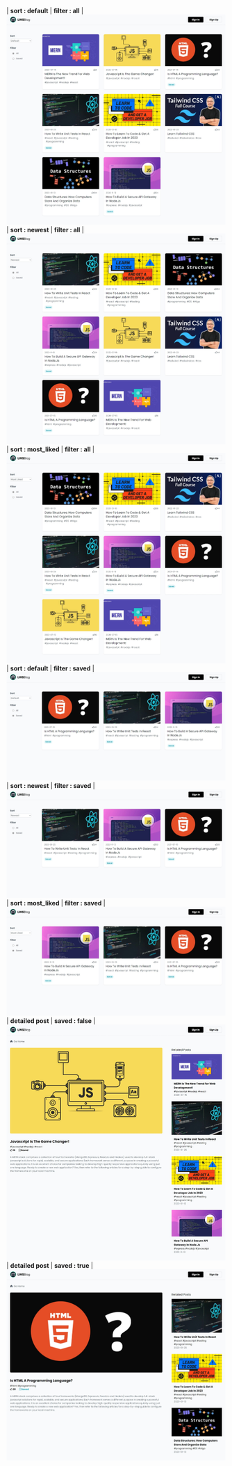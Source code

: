 | **sort : default** | **filter : all** |
![plot](./src/assets/images/assignment-6.1.jpeg)
| **sort : newest** | **filter : all** |
![plot](./src/assets/images/assignment-6.2.jpeg)
| **sort : most_liked** | **filter : all** |
![plot](./src/assets/images/assignment-6.3.jpeg)
| **sort : default** | **filter : saved** |
![plot](./src/assets/images/assignment-6.4.jpeg)
| **sort : newest** | **filter : saved** |
![plot](./src/assets/images/assignment-6.5.jpeg)
| **sort : most_liked** | **filter : saved** |
![plot](./src/assets/images/assignment-6.6.jpeg)
| **detailed post** | **saved : false** |
![plot](./src/assets/images/assignment-6.7.jpeg)
| **detailed post** | **saved : true** |
![plot](./src/assets/images/assignment-6.8.jpeg)
